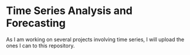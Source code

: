 # **Time Series Analysis and Forecasting**
As I am working on several projects involving time series, I will upload the ones I can to this repository.
